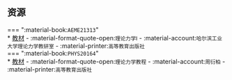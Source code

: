 ## 资源  
=== ":material-book:`AEME21313`"  
    * [教材](https://api.mir6.com/api/lanzou?url=https://cqu-openlib.lanzout.com/ilb2M290ay2d&down=true) - :material-format-quote-open:`理论力学Ⅰ` - :material-account:`哈尔滨工业大学理论力学教研室` - :material-printer:`高等教育出版社`  
=== ":material-book:`PHYS20164`"  
    * [教材](https://api.mir6.com/api/lanzou?url=https://cqu-openlib.lanzout.com/iK1Kr2o4oerg&down=true) - :material-format-quote-open:`理论力学教程` - :material-account:`周衍柏` - :material-printer:`高等教育出版社`  